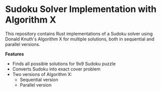 # Sudoku Solver Implementation with Algorithm X

This repository contains Rust implementations of a Sudoku solver using Donald Knuth's Algorithm X for multiple solutions, both in sequential and parallel versions.

**Features**
- Finds all possible solutions for 9x9 Sudoku puzzle
- Converts Sudoku into exact cover problem
- Two versions of Algorithm X:
  - Sequential version
  - Parallel version
